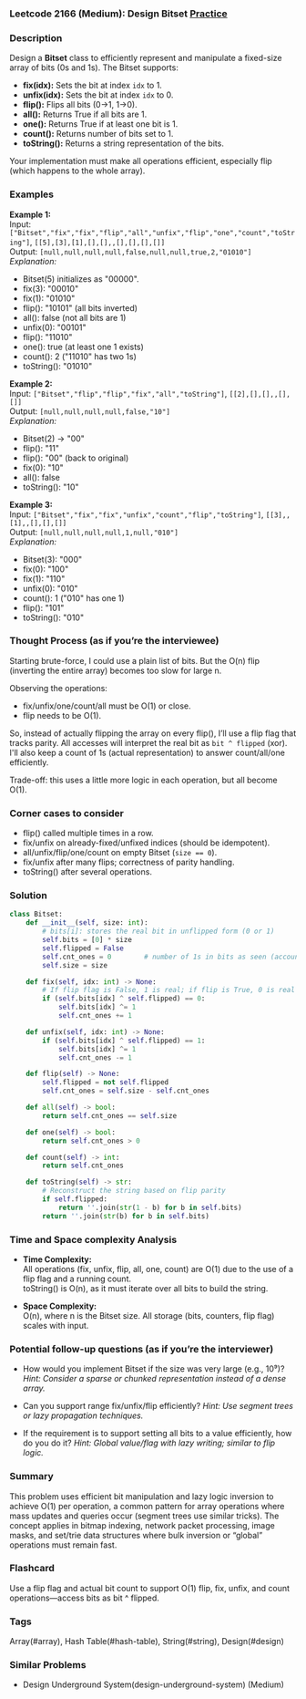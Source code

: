 ### Leetcode 2166 (Medium): Design Bitset [Practice](https://leetcode.com/problems/design-bitset)

### Description  
Design a **Bitset** class to efficiently represent and manipulate a fixed-size array of bits (0s and 1s). The Bitset supports:
- **fix(idx):** Sets the bit at index `idx` to 1.
- **unfix(idx):** Sets the bit at index `idx` to 0.
- **flip():** Flips all bits (0→1, 1→0).
- **all():** Returns True if all bits are 1.
- **one():** Returns True if at least one bit is 1.
- **count():** Returns number of bits set to 1.
- **toString():** Returns a string representation of the bits.

Your implementation must make all operations efficient, especially flip (which happens to the whole array).

### Examples  

**Example 1:**  
Input: `["Bitset","fix","fix","flip","all","unfix","flip","one","count","toString"]`, `[[5],[3],[1],[],[],,[],[],[],[]]`  
Output: `[null,null,null,null,false,null,null,true,2,"01010"]`  
*Explanation:*
- Bitset(5) initializes as "00000".
- fix(3): "00010"
- fix(1): "01010"
- flip(): "10101" (all bits inverted)
- all(): false (not all bits are 1)
- unfix(0): "00101"
- flip(): "11010"
- one(): true (at least one 1 exists)
- count(): 2 ("11010" has two 1s)
- toString(): "01010"

**Example 2:**  
Input: `["Bitset","flip","flip","fix","all","toString"]`, `[[2],[],[],,[],[]]`  
Output: `[null,null,null,null,false,"10"]`  
*Explanation:*
- Bitset(2) → "00"
- flip(): "11"
- flip(): "00" (back to original)
- fix(0): "10"
- all(): false
- toString(): "10"

**Example 3:**  
Input: `["Bitset","fix","fix","unfix","count","flip","toString"]`, `[[3],,[1],,[],[],[]]`  
Output: `[null,null,null,null,1,null,"010"]`  
*Explanation:*
- Bitset(3): "000"
- fix(0): "100"
- fix(1): "110"
- unfix(0): "010"
- count(): 1 ("010" has one 1)
- flip(): "101"
- toString(): "010"

### Thought Process (as if you’re the interviewee)  
Starting brute-force, I could use a plain list of bits. But the O(n) flip (inverting the entire array) becomes too slow for large n.

Observing the operations:
- fix/unfix/one/count/all must be O(1) or close.
- flip needs to be O(1).

So, instead of actually flipping the array on every flip(), I’ll use a flip flag that tracks parity. All accesses will interpret the real bit as `bit ^ flipped` (xor). I'll also keep a count of 1s (actual representation) to answer count/all/one efficiently.

Trade-off: this uses a little more logic in each operation, but all become O(1).

### Corner cases to consider  
- flip() called multiple times in a row.
- fix/unfix on already-fixed/unfixed indices (should be idempotent).
- all/unfix/flip/one/count on empty Bitset (`size == 0`).
- fix/unfix after many flips; correctness of parity handling.
- toString() after several operations.

### Solution

```python
class Bitset:
    def __init__(self, size: int):
        # bits[i]: stores the real bit in unflipped form (0 or 1)
        self.bits = [0] * size
        self.flipped = False
        self.cnt_ones = 0        # number of 1s in bits as seen (accounting for parity)
        self.size = size

    def fix(self, idx: int) -> None:
        # If flip flag is False, 1 is real; if flip is True, 0 is real '1'
        if (self.bits[idx] ^ self.flipped) == 0:
            self.bits[idx] ^= 1
            self.cnt_ones += 1

    def unfix(self, idx: int) -> None:
        if (self.bits[idx] ^ self.flipped) == 1:
            self.bits[idx] ^= 1
            self.cnt_ones -= 1

    def flip(self) -> None:
        self.flipped = not self.flipped
        self.cnt_ones = self.size - self.cnt_ones

    def all(self) -> bool:
        return self.cnt_ones == self.size

    def one(self) -> bool:
        return self.cnt_ones > 0

    def count(self) -> int:
        return self.cnt_ones

    def toString(self) -> str:
        # Reconstruct the string based on flip parity
        if self.flipped:
            return ''.join(str(1 - b) for b in self.bits)
        return ''.join(str(b) for b in self.bits)
```

### Time and Space complexity Analysis  

- **Time Complexity:**  
  All operations (fix, unfix, flip, all, one, count) are O(1) due to the use of a flip flag and a running count.  
  toString() is O(n), as it must iterate over all bits to build the string.

- **Space Complexity:**  
  O(n), where n is the Bitset size. All storage (bits, counters, flip flag) scales with input.

### Potential follow-up questions (as if you’re the interviewer)  

- How would you implement Bitset if the size was very large (e.g., 10⁹)?
  *Hint: Consider a sparse or chunked representation instead of a dense array.*

- Can you support range fix/unfix/flip efficiently?
  *Hint: Use segment trees or lazy propagation techniques.*

- If the requirement is to support setting all bits to a value efficiently, how do you do it?
  *Hint: Global value/flag with lazy writing; similar to flip logic.*

### Summary
This problem uses efficient bit manipulation and lazy logic inversion to achieve O(1) per operation, a common pattern for array operations where mass updates and queries occur (segment trees use similar tricks). The concept applies in bitmap indexing, network packet processing, image masks, and set/trie data structures where bulk inversion or “global” operations must remain fast.


### Flashcard
Use a flip flag and actual bit count to support O(1) flip, fix, unfix, and count operations—access bits as bit ^ flipped.

### Tags
Array(#array), Hash Table(#hash-table), String(#string), Design(#design)

### Similar Problems
- Design Underground System(design-underground-system) (Medium)